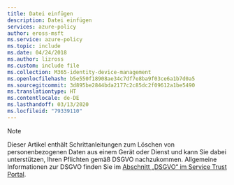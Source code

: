 ```yaml
---
title: Datei einfügen
description: Datei einfügen
services: azure-policy
author: eross-msft
ms.service: azure-policy
ms.topic: include
ms.date: 04/24/2018
ms.author: lizross
ms.custom: include file
ms.collection: M365-identity-device-management
ms.openlocfilehash: b5e550f18908ae34c7df7e8ba9f03ce6a1b7d0a5
ms.sourcegitcommit: 3d895be2844bda2177c2c85dc2f09612a1be5490
ms.translationtype: HT
ms.contentlocale: de-DE
ms.lasthandoff: 03/13/2020
ms.locfileid: "79339110"
---
```

>[!Note] 
> Dieser Artikel enthält Schrittanleitungen zum Löschen von personenbezogenen Daten aus einem Gerät oder Dienst und kann Sie dabei unterstützen, Ihren Pflichten gemäß DSGVO nachzukommen. Allgemeine Informationen zur DSGVO finden Sie im [Abschnitt „DSGVO“ im Service Trust Portal](https://servicetrust.microsoft.com/ViewPage/GDPRGetStarted).
